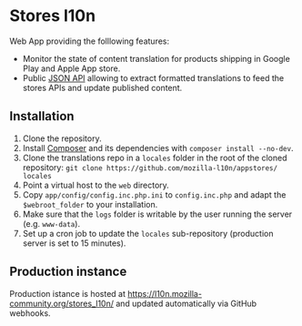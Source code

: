 # Stores l10n

Web App providing the folllowing features:
* Monitor the state of content translation for products shipping in Google Play and Apple App store.
* Public [JSON API](https://l10n.mozilla-community.org/stores_l10n/documentation/) allowing to extract formatted translations to feed the stores APIs and update published content.

## Installation
1. Clone the repository.
2. Install [Composer](https://getcomposer.org/) and its dependencies with `composer install --no-dev`.
3. Clone the translations repo in a `locales` folder in the root of the cloned repository: ```git clone https://github.com/mozilla-l10n/appstores/ locales```
4. Point a virtual host to the `web` directory.
5. Copy `app/config/config.inc.php.ini` to `config.inc.php` and adapt the `$webroot_folder` to your installation.
6. Make sure that the `logs` folder is writable by the user running the server (e.g. `www-data`).
7. Set up a cron job to update the `locales` sub-repository (production server is set to 15 minutes).

## Production instance
Production istance is hosted at https://l10n.mozilla-community.org/stores_l10n/ and updated automatically via GitHub webhooks.
